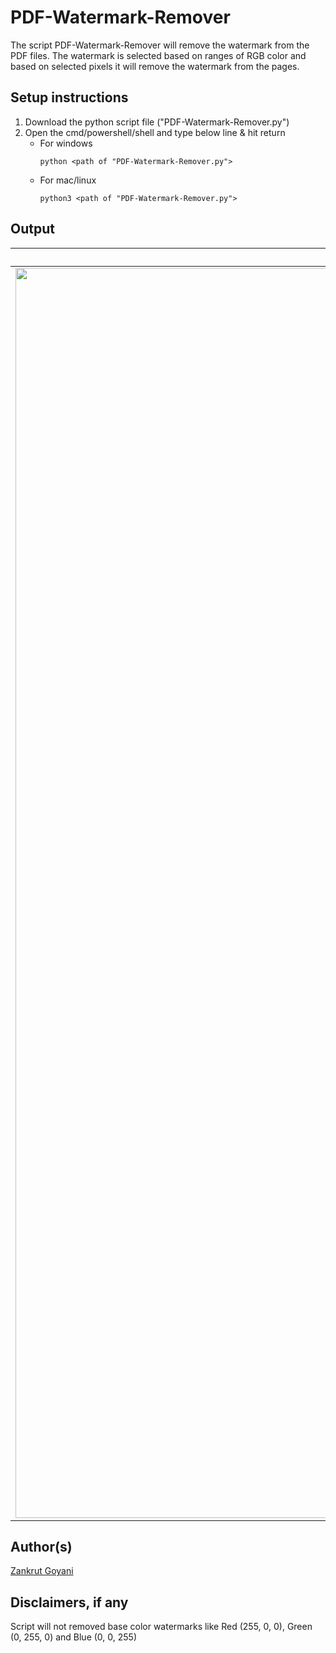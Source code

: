 # PDF-Watermark-Remover

The script PDF-Watermark-Remover will remove the watermark from the PDF files. The watermark is selected based on ranges of RGB color and based on selected pixels it will remove the watermark from the pages.

## Setup instructions

1. Download the python script file ("PDF-Watermark-Remover.py")
2. Open the cmd/powershell/shell and type below line & hit return
    - For windows
        ```
        python <path of "PDF-Watermark-Remover.py">
        ```
    - For mac/linux
        ```
        python3 <path of "PDF-Watermark-Remover.py">
        ```

## Output

| Original Page | Output Page |
| --- | --- |
| <image src= "sample001.png" width = 2000px> | <image src= "img1.jpg" width = 2000px> |

## Author(s)
[Zankrut Goyani](https://github.com/zankrut20)

## Disclaimers, if any
Script will not removed base color watermarks like Red (255, 0, 0), Green (0, 255, 0) and Blue (0, 0, 255)
